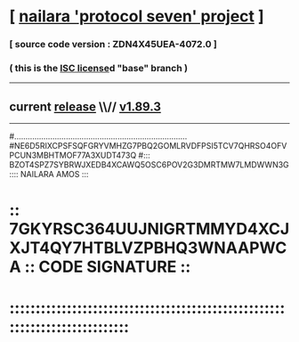 
# [ [nailara 'protocol seven' project](http://nailara.network/) ]

### [ source code version : ZDN4X45UEA-4072.0 ]

### ( this is the [ISC license](license)d "base" branch )
---
## current [release](https://github.com/nailara-technologies/protocol-7/releases) \\\\// [v1.89.3](https://github.com/nailara-technologies/protocol-7/releases/tag/v1.89.3)
---

#.............................................................................
#NE6D5RIXCPSFSQFGRYVMHZG7PBQ2GOMLRVDFPSI5TCV7QHRSO4OFVPCUN3MBHTMOF77A3XUDT473Q
#::: BZOT4SPZ7SYBRWJXEDB4XCAWQ5OSC6POV2G3DMRTMW7LMDWWN3G :::: NAILARA AMOS :::
# :: 7GKYRSC364UUJNIGRTMMYD4XCJXJT4QY7HTBLVZPBHQ3WNAAPWCA :: CODE SIGNATURE ::
# ::::::::::::::::::::::::::::::::::::::::::::::::::::::::::::::::::::::::::::

